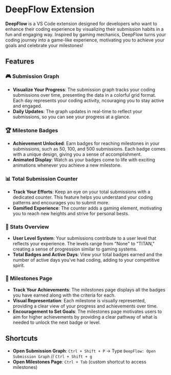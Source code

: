 # DeepFlow Extension

**DeepFlow** is a VS Code extension designed for developers who want to enhance their coding experience by visualizing their submission habits in a fun and engaging way. Inspired by gaming mechanics, DeepFlow turns your coding journey into a game-like experience, motivating you to achieve your goals and celebrate your milestones!

## Features

### 🎮 Submission Graph

- **Visualize Your Progress**: The submission graph tracks your coding submissions over time, presenting the data in a colorful grid format. Each day represents your coding activity, ncouraging you to stay active and engaged.
- **Daily Updates**: The graph updates in real-time to reflect your submissions, so you can see your progress at a glance.

### 🏆 Milestone Badges

- **Achievement Unlocked**: Earn badges for reaching milestones in your submissions, such as 50, 100, and 500 submissions. Each badge comes with a unique design, giving you a sense of accomplishment.
- **Animated Display**: Watch as your badges come to life with exciting animations whenever you achieve a new milestone.

### 📊 Total Submission Counter

- **Track Your Efforts**: Keep an eye on your total submissions with a dedicated counter. This feature helps you understand your coding patterns and encourages you to submit more.
- **Gamified Experience**: The counter adds a gaming element, motivating you to reach new heights and strive for personal bests.

### 🌟 Stats Overview

- **User Level System**: Your submissions contribute to a user level that reflects your experience. The levels range from "None" to "TITAN," creating a sense of progression similar to gaming systems.
- **Total Badges and Active Days**: View your total badges earned and the number of active days you've had coding, adding to your competitive spirit.

### 📅 Milestones Page

- **Track Your Achievements**: The milestones page displays all the badges you have earned along with the criteria for each. 
- **Visual Representation**: Each milestone is visually represented, providing a clear view of your progress and achievements over time.
- **Encouragement to Set Goals**: The milestones page motivates users to aim for higher achievements by providing a clear pathway of what is needed to unlock the next badge or level.


## Shortcuts

- **Open Submission Graph**: `Ctrl + Shift + P` → Type `DeepFlow: Open Submission Graph` // `Ctrl + Shift + g`
- **Open Milestones Page**: `Ctrl + Tab` (custom shortcut to access milestones)


